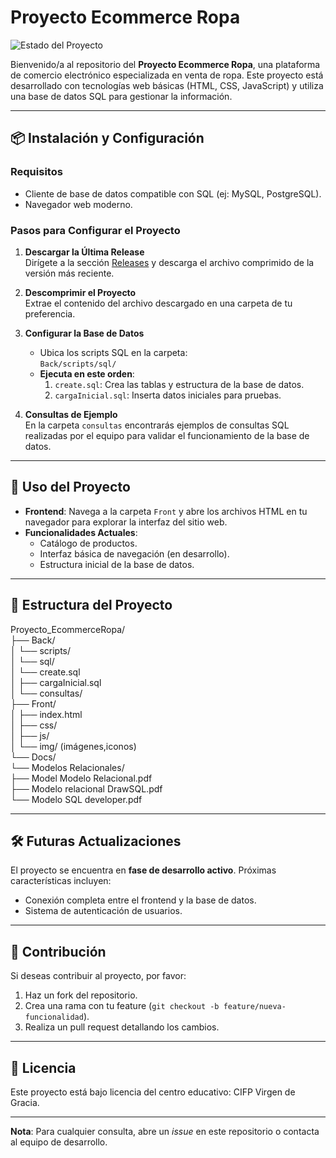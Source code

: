 # Proyecto Ecommerce Ropa

![Estado del Proyecto](https://img.shields.io/badge/Estado-En%20Desarrollo-yellow)

Bienvenido/a al repositorio del **Proyecto Ecommerce Ropa**, una plataforma de comercio electrónico especializada en venta de ropa. Este proyecto está desarrollado con tecnologías web básicas (HTML, CSS, JavaScript) y utiliza una base de datos SQL para gestionar la información.

---

## 📦 Instalación y Configuración

### Requisitos
- Cliente de base de datos compatible con SQL (ej: MySQL, PostgreSQL).
- Navegador web moderno.

### Pasos para Configurar el Proyecto

1. **Descargar la Última Release**  
   Dirígete a la sección [Releases](https://github.com/BatlloseraDev/Proyecto_EcommerceRopa/releases) y descarga el archivo comprimido de la versión más reciente.

2. **Descomprimir el Proyecto**  
   Extrae el contenido del archivo descargado en una carpeta de tu preferencia.

3. **Configurar la Base de Datos**  
   - Ubica los scripts SQL en la carpeta:  
     `Back/scripts/sql/`
   - **Ejecuta en este orden**:
     1. `create.sql`: Crea las tablas y estructura de la base de datos.
     2. `cargaInicial.sql`: Inserta datos iniciales para pruebas.

4. **Consultas de Ejemplo**  
   En la carpeta `consultas` encontrarás ejemplos de consultas SQL realizadas por el equipo para validar el funcionamiento de la base de datos.

---

## 🚀 Uso del Proyecto

- **Frontend**: Navega a la carpeta `Front` y abre los archivos HTML en tu navegador para explorar la interfaz del sitio web.
- **Funcionalidades Actuales**:
  - Catálogo de productos.
  - Interfaz básica de navegación (en desarrollo).
  - Estructura inicial de la base de datos.

---

## 📂 Estructura del Proyecto
Proyecto_EcommerceRopa/   
├── Back/   
│ └── scripts/   
│      └── sql/   
│           └── create.sql   
│           ├── cargaInicial.sql   
│           └── consultas/   
├── Front/   
│ ├── index.html   
│ ├── css/   
│ ├── js/   
│ └── img/ (imágenes,iconos)   
└── Docs/    
      └── Modelos  Relacionales/    
            ├── Model Modelo Relacional.pdf    
            ├── Modelo relacional DrawSQL.pdf    
            └── Modelo SQL developer.pdf    
            
---

## 🛠️ Futuras Actualizaciones

El proyecto se encuentra en **fase de desarrollo activo**. Próximas características incluyen:
- Conexión completa entre el frontend y la base de datos.
- Sistema de autenticación de usuarios.

---

## 🤝 Contribución

Si deseas contribuir al proyecto, por favor:
1. Haz un fork del repositorio.
2. Crea una rama con tu feature (`git checkout -b feature/nueva-funcionalidad`).
3. Realiza un pull request detallando los cambios.

---

## 📄 Licencia

Este proyecto está bajo licencia del centro educativo: CIFP Virgen de Gracia. 

---

**Nota**: Para cualquier consulta, abre un *issue* en este repositorio o contacta al equipo de desarrollo.


